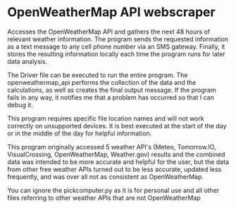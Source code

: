 # OpenWeatherMap API webscraper
Accesses the OpenWeatherMap API and gathers the next 48 hours of relevant weather information. The program sends the requested information as a text message to any cell phone number via an SMS gateway. Finally, it stores the resulting information locally each time the program runs for later data analysis.

The Driver file can be executed to run the entire program. The openweathermap_api performs the collection of the data and the calculations, as well as creates the final output message. If the program fails in any way, it notifies me that a problem has occurred so that I can debug it.

This program requires specific file location names and will not work correctly on unsupported devices. It is best executed at the start of the day or in the middle of the day for helpful information.

This program originally accessed 5 weather API's (Meteo, Tomorrow.IO, VisualCrossing, OpenWeatherMap, Weather.gov) results and the combined data was intended to be more accurate and helpful for the user, but the data from other free weather APIs turned out to be less accurate, updated less frequently, and was over all not as consistent as OpenWeatherMap.

You can ignore the pickcomputer.py as it is for personal use and all other files referring to other weather APIs that are not OpenWeatherMap